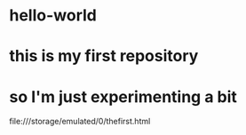 # hello-world
# this is my first repository
# so I'm just experimenting a bit
file:///storage/emulated/0/thefirst.html
